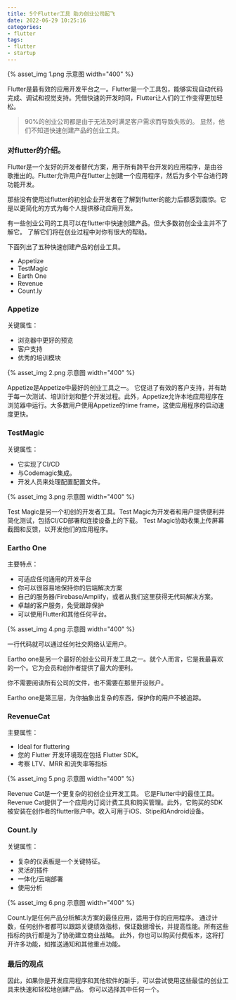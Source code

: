 ```yaml
---
title: 5个Flutter工具 助力创业公司起飞
date: 2022-06-29 10:25:16
categories:
- flutter
tags:
- flutter
- startup
---
```


{% asset_img 1.png 示意图 width="400" %}

Flutter是最有效的应用开发平台之一。Flutter是一个工具包，能够实现自动代码完成、调试和视觉支持。凭借快速的开发时间，Flutter让人们的工作变得更加轻松。

<!--more-->

> 90%的创业公司都是由于无法及时满足客户需求而导致失败的。
> 显然，他们不知道快速创建产品的创业工具。

### 对flutter的介绍。
Flutter是一个友好的开发者替代方案，用于所有跨平台开发的应用程序，是由谷歌推出的。Flutter允许用户在flutter上创建一个应用程序，然后为多个平台进行跨功能开发。

那些没有使用过flutter的初创企业开发者在了解到flutter的能力后都感到震惊。它是以更简化的方式为每个人提供移动应用开发。

有一些创业公司的工具可以在flutter中快速创建产品。但大多数初创企业主并不了解它。
了解它们将在创业过程中对你有很大的帮助。

下面列出了五种快速创建产品的创业工具。

 * Appetize
 * TestMagic
 * Earth One
 * Revenue
 * Count.ly

### Appetize
关键属性：
 * 浏览器中更好的预览
 * 客户支持
 * 优秀的培训模块

{% asset_img 2.png 示意图 width="400" %}

Appetize是Appetize中最好的创业工具之一。
它促进了有效的客户支持，并有助于每一次测试、培训计划和整个开发过程。此外，Appetize允许本地应用程序在浏览器中运行。大多数用户使用Appetize的time frame，这使应用程序的启动速度更快。

### TestMagic

关键属性：

 * 它实现了CI/CD
* 与Codemagic集成。
* 开发人员来处理配置配置文件。

{% asset_img 3.png 示意图 width="400" %}

Test Magic是另一个初创的开发者工具。Test Magic为开发者和用户提供便利并简化测试，包括CI/CD部署和连接设备上的下载。
Test Magic协助收集上传屏幕截图和反馈，以开发他们的应用程序。

### Eartho One

主要特点：

 * 可适应任何通用的开发平台
 * 你可以很容易地保持你的后端解决方案
 * 自己的服务器/Firebase/Amplify，或者从我们这里获得无代码解决方案。
 * 卓越的客户服务，免受跟踪保护
 * 可以使用Flutter和其他任何平台。

{% asset_img 4.png 示意图 width="400" %}

一行代码就可以通过任何社交网络认证用户。

Eartho one是另一个最好的创业公司开发工具之一。就个人而言，它是我最喜欢的一个。它为会员和创作者提供了最大的便利。

你不需要阅读所有公司的文件，也不需要在那里开设账户。

Eartho one是第三层，为你抽象出复杂的东西，保护你的用户不被追踪。

### RevenueCat

主要属性：

 * Ideal for fluttering
 * 您的 Flutter 开发环境现在包括 Flutter SDK。
 * 考察 LTV、MRR 和流失率等指标

{% asset_img 5.png 示意图 width="400" %}

Revenue Cat是一个更复杂的初创企业开发工具。
它是Flutter中的最佳工具。
Revenue Cat提供了一个应用内订阅计费工具和购买管理。此外，它购买的SDK被安装在创作者的flutter账户中。收入可用于iOS、Stipe和Android设备。

### Count.ly

关键属性：

 * 复杂的仪表板是一个关键特征。
 * 灵活的插件
 * 一体化/云端部署
 * 使用分析

{% asset_img 6.png 示意图 width="400" %}

Count.ly是任何产品分析解决方案的最佳应用，适用于你的应用程序。
通过计数，任何创作者都可以跟踪关键绩效指标，保证数据增长，并提高性能。所有这些指标的执行都是为了协助建立商业战略。
此外，你也可以购买付费版本，这将打开许多功能，如推送通知和其他重点功能。

### 最后的观点
因此，如果你是开发应用程序和其他软件的新手，可以尝试使用这些最佳的创业工具来快速和轻松地创建产品。
你可以选择其中任何一个。

<!-- https://medium.com/@emiliosmith100/5-flutter-tools-to-built-startup-fast-97ff7d9fc35b -->